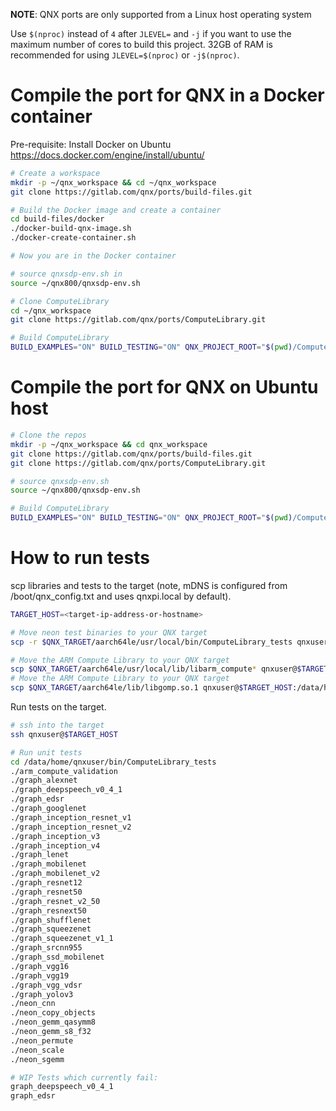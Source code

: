 **NOTE**: QNX ports are only supported from a Linux host operating system

Use `$(nproc)` instead of `4` after `JLEVEL=` and `-j` if you want to use the maximum number of cores to build this project.
32GB of RAM is recommended for using `JLEVEL=$(nproc)` or `-j$(nproc)`.

# Compile the port for QNX in a Docker container

Pre-requisite: Install Docker on Ubuntu https://docs.docker.com/engine/install/ubuntu/
```bash
# Create a workspace
mkdir -p ~/qnx_workspace && cd ~/qnx_workspace
git clone https://gitlab.com/qnx/ports/build-files.git

# Build the Docker image and create a container
cd build-files/docker
./docker-build-qnx-image.sh
./docker-create-container.sh

# Now you are in the Docker container

# source qnxsdp-env.sh in
source ~/qnx800/qnxsdp-env.sh

# Clone ComputeLibrary
cd ~/qnx_workspace
git clone https://gitlab.com/qnx/ports/ComputeLibrary.git

# Build ComputeLibrary
BUILD_EXAMPLES="ON" BUILD_TESTING="ON" QNX_PROJECT_ROOT="$(pwd)/ComputeLibrary" make -C build-files/ports/ComputeLibrary install -j4
```

# Compile the port for QNX on Ubuntu host
```bash
# Clone the repos
mkdir -p ~/qnx_workspace && cd qnx_workspace
git clone https://gitlab.com/qnx/ports/build-files.git
git clone https://gitlab.com/qnx/ports/ComputeLibrary.git

# source qnxsdp-env.sh
source ~/qnx800/qnxsdp-env.sh

# Build ComputeLibrary
BUILD_EXAMPLES="ON" BUILD_TESTING="ON" QNX_PROJECT_ROOT="$(pwd)/ComputeLibrary" make -C build-files/ports/ComputeLibrary install -j4
```

# How to run tests

scp libraries and tests to the target (note, mDNS is configured from
/boot/qnx_config.txt and uses qnxpi.local by default).
```bash
TARGET_HOST=<target-ip-address-or-hostname>

# Move neon test binaries to your QNX target
scp -r $QNX_TARGET/aarch64le/usr/local/bin/ComputeLibrary_tests qnxuser@$TARGET_HOST:/data/home/qnxuser/bin

# Move the ARM Compute Library to your QNX target
scp $QNX_TARGET/aarch64le/usr/local/lib/libarm_compute* qnxuser@$TARGET_HOST:/data/home/qnxuser/lib
# Move the ARM Compute Library to your QNX target
scp $QNX_TARGET/aarch64le/lib/libgomp.so.1 qnxuser@$TARGET_HOST:/data/home/qnxuser/lib
```

Run tests on the target.
```bash
# ssh into the target
ssh qnxuser@$TARGET_HOST

# Run unit tests
cd /data/home/qnxuser/bin/ComputeLibrary_tests
./arm_compute_validation
./graph_alexnet
./graph_deepspeech_v0_4_1
./graph_edsr
./graph_googlenet
./graph_inception_resnet_v1
./graph_inception_resnet_v2
./graph_inception_v3
./graph_inception_v4
./graph_lenet
./graph_mobilenet
./graph_mobilenet_v2
./graph_resnet12
./graph_resnet50
./graph_resnet_v2_50
./graph_resnext50
./graph_shufflenet
./graph_squeezenet
./graph_squeezenet_v1_1
./graph_srcnn955
./graph_ssd_mobilenet
./graph_vgg16
./graph_vgg19
./graph_vgg_vdsr
./graph_yolov3
./neon_cnn
./neon_copy_objects
./neon_gemm_qasymm8
./neon_gemm_s8_f32
./neon_permute
./neon_scale
./neon_sgemm

# WIP Tests which currently fail:
graph_deepspeech_v0_4_1
graph_edsr
```

